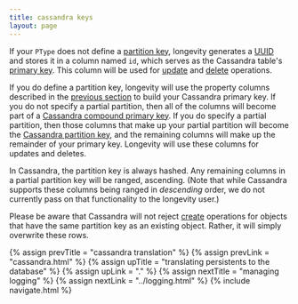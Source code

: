 ```yaml
---
title: cassandra keys
layout: page
---
```


If your `PType` does not define a [partition
key](../ptype/partition-keys.html), longevity generates a
[UUID](https://en.wikipedia.org/wiki/Universally_unique_identifier)
and stores it in a column named `id`, which serves as the Cassandra
table's [primary
key](https://docs.datastax.com/en/cql/3.3/cql/cql_using/useSimplePrimaryKeyConcept.html). This
column will be used for [update](../repo/update.html) and
[delete](../repo/delete.html) operations.

If you do define a partition key, longevity will use the property
columns described in the [previous section](cassandra.html) to build
your Cassandra primary key. If you do not specify a partial partition,
then all of the columns will become part of a [Cassandra compound
primary
key](https://docs.datastax.com/en/cql/3.3/cql/cql_using/useCompoundPrimaryKeyConcept.html). If
you do specify a partial partition, then those columns that make up
your partial partition will become the [Cassandra partition
key](https://docs.datastax.com/en/cql/3.3/cql/cql_using/useCompositePartitionKeyConcept.html),
and the remaining columns will make up the remainder of your primary
key. Longevity will use these columns for updates and deletes.

In Cassandra, the partition key is always hashed. Any remaining
columns in a partial partition key will be ranged, ascending. (Note
that while Cassandra supports these columns being ranged in
*descending* order, we do not currently pass on that functionality to
the longevity user.)

Please be aware that Cassandra will not reject
[create](../repo/create.html) operations for objects that have the
same partition key as an existing object. Rather, it will simply
overwrite these rows.

{% assign prevTitle = "cassandra translation" %}
{% assign prevLink = "cassandra.html" %}
{% assign upTitle = "translating persistents to the database" %}
{% assign upLink = "." %}
{% assign nextTitle = "managing logging" %}
{% assign nextLink = "../logging.html" %}
{% include navigate.html %}
